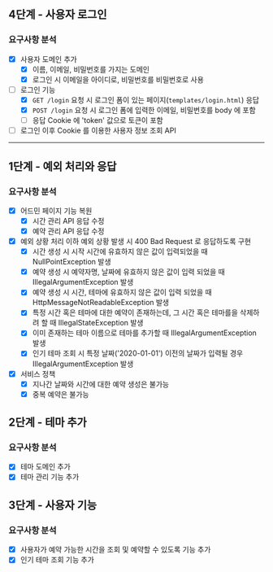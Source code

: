 ## 4단계 - 사용자 로그인

### 요구사항 분석

- [x] 사용자 도메인 추가
  - [x] 이름, 이메일, 비밀번호를 가지는 도메인
  - [x] 로그인 시 이메일을 아이디로, 비밀번호를 비밀번호로 사용
- [ ] 로그인 기능
  - [x] `GET /login` 요청 시 로그인 폼이 있는 페이지(`templates/login.html`) 응답
  - [x] `POST /login` 요청 시 로그인 폼에 입력한 이메일, 비밀번호를 body 에 포함
  - [ ] 응답 Cookie 에 'token' 값으로 토큰이 포함
- [ ] 로그인 이후 Cookie 를 이용한 사용자 정보 조회 API

---

## 1단계 - 예외 처리와 응답

### 요구사항 분석

- [x] 어드민 페이지 기능 복원
  - [x] 시간 관리 API 응답 수정
  - [x] 예약 관리 API 응답 수정

- [x] 예외 상황 처리
  이하 예외 상황 발생 시 400 Bad Request 로 응답하도록 구현
  - [x] 시간 생성 시 시작 시간에 유효하지 않은 값이 입력되었을 때 NullPointException 발생
  - [x] 예약 생성 시 예약자명, 날짜에 유효하지 않은 값이 입력 되었을 때 IllegalArgumentException 발생
  - [x] 예약 생성 시 시간, 테마에 유효하지 않은 값이 입력 되었을 때 HttpMessageNotReadableException 발생
  - [x] 특정 시간 혹은 테마에 대한 예약이 존재하는데, 그 시간 혹은 테마를을 삭제하려 할 때 IllegalStateException 발생
  - [x] 이미 존재하는 테마 이름으로 테마를 추가할 때 IllegalArgumentException 발생
  - [x] 인기 테마 조회 시 특정 날짜('2020-01-01') 이전의 날짜가 입력될 경우 IllegalArgumentException 발생

- [x] 서비스 정책
  - [x] 지나간 날짜와 시간에 대한 예약 생성은 불가능
  - [x] 중복 예약은 불가능

## 2단계 - 테마 추가

### 요구사항 분석

- [x] 테마 도메인 추가
- [x] 테마 관리 기능 추가

## 3단계 - 사용자 기능

### 요구사항 분석

- [x] 사용자가 예약 가능한 시간을 조회 및 예약할 수 있도록 기능 추가
- [x] 인기 테마 조회 기능 추가
